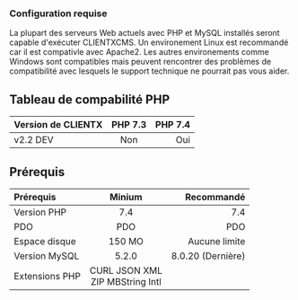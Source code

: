 ### Configuration requise

La plupart des serveurs Web actuels avec PHP et MySQL installés seront capable d'exécuter CLIENTXCMS. 
Un environement Linux est recommandé car il est compativle avec Apache2. 
Les autres environements comme Windows sont compatibles mais peuvent rencontrer des problèmes de compatibilité avec lesquels le support technique ne pourrait pas vous aider.

## Tableau de compabilité PHP
| Version de CLIENTX | PHP 7.3    |        PHP 7.4 |
| :------------ | :-------------: | -------------: |
| v2.2 DEV      |     Non         |        Oui     |


## Prérequis
| Prérequis     | Minium          |    Recommandé  |
| :------------ | :-------------: | -------------: |
| Version PHP   |     7.4         |        7.4     |
| PDO           |     PDO         |        PDO     |
| Espace disque | 150 MO          | Aucune limite |
| Version MySQL | 5.2.0           | 8.0.20 (Dernière) |
| Extensions PHP| CURL JSON XML<br>ZIP MBString Intl |